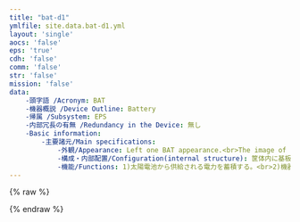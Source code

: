 ```yaml
---
title: "bat-d1"
ymlfile: site.data.bat-d1.yml
layout: 'single'
aocs: 'false'
eps: 'true'
cdh: 'false'
comm: 'false'
str: 'false'
mission: 'false'
data:
    -頭字語 /Acronym: BAT
    -機器概説 /Device Outline: Battery
    -帰属 /Subsystem: EPS
    -内部冗長の有無 /Redundancy in the Device: 無し
    -Basic information:
        -主要諸元/Main specifications:
            -外観/Appearance: Left one BAT appearance.<br>The image of BAT after being installed on inner structure. Just for reference.<br><img src = "/assets/bat1.jpg"><img src = "/assets/bat2.jpg">
            -構成・内部配置/Configuration(internal structure): 筐体内に基板を搭載
            -機能/Functions: 1)太陽電池から供給される電力を蓄積する。<br>2)機器へ電力を供給する。
---
```



{% raw %}
<script>
    var diagramSource = '
title
__Hosted Payload Interface Diagram__
end title

scale 0.8
skinparam nodesep 30
skinparam ranksep 50
left to right direction

rectangle {
component Satellite {
  component Connector_S2PH
  component OBC
  component STR_PZ_Panel
  component Thermometer
  component Thermal_Insulator
  component Fasteners
  component Others
}
component GroundSystem
}
component Payload 
component PayloadUser
component Payload_Harness
together {
interface Electrical_Interface as "Electical\nI/F"
interface Data_Interface as "Data I/F"
interface Mechanical_Interface as "Thermal I/F\nStructural I/F"
interface Orbit_Interface as "Orbit I/F"
interface Electrical_Connector_Interface as  "Electrical\nConnector\nI/F"
interface Environmental_Interface as "Environmental\nI/F"
}
interface UserInterface as "User I/F"

PayloadUser -- UserInterface
UserInterface -- GroundSystem
GroundSystem -left- Satellite
OBC -- Connector_S2PH
OBC -- Electrical_Interface
OBC -- Data_Interface
Connector_S2PH -- Electrical_Connector_Interface
STR_PZ_Panel -- Mechanical_Interface
Thermometer -- Mechanical_Interface
Thermal_Insulator -- Mechanical_Interface
Fasteners -- Mechanical_Interface
Satellite -- Orbit_Interface
Satellite -- Environmental_Interface

Electrical_Connector_Interface -- Payload_Harness 
Payload_Harness -- Payload

Electrical_Interface -- Payload
Data_Interface -- Payload
Mechanical_Interface -- Payload
Orbit_Interface --Payload
Environmental_Interface --Payload

'

    var data = textEncode(diagramSource) 
    var compressed = pako.deflate(data, { level: 9, to: 'string' }) 
    var result = btoa(compressed) 
      .replace(/\+/g, '-').replace(/\//g, '_') 
    var img = document.createElement("img");
    img.src = "https://kroki.io/plantuml/svg/" + result;
    document.body.appendChild(img);
</script>
{% endraw %}


